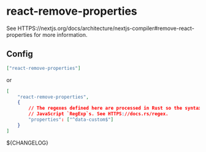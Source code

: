 # react-remove-properties

See HTTPS://nextjs.org/docs/architecture/nextjs-compiler#remove-react-properties
for more information.

## Config

```json
["react-remove-properties"]
```

or

```json
[
	"react-remove-properties",
	{
		// The regexes defined here are processed in Rust so the syntax is different from
		// JavaScript `RegExp`s. See HTTPS://docs.rs/regex.
		"properties": ["^data-custom$"]
	}
]
```

${CHANGELOG}
